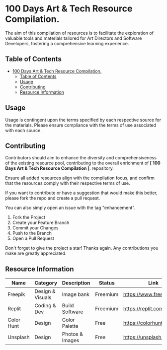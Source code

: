 # 100 Days Art & Tech Resource Compilation.

The aim of this compilation of resources is to facilitate the exploration of valuable tools and materials tailored for Art Directors and Software Developers, fostering a comprehensive learning experience.

## Table of Contents

- [100 Days Art \& Tech Resource Compilation.](#100-days-art--tech-resource-compilation)
  - [Table of Contents](#table-of-contents)
  - [Usage](#usage)
  - [Contributing](#contributing)
  - [Resource Information](#resource-information)

## Usage

Usage is contingent upon the terms specified by each respective source for the materials. Please ensure compliance with the terms of use associated with each source.

## Contributing

Contributors should aim to enhance the diversity and comprehensiveness of the existing resource pool, contributing to the overall enrichment of **[ 100 Days Art & Tech Resource Compilation ]**. repository.

Ensure all added resources align with the compilation focus, and confirm that the resources comply with their respective terms of use.

If you want to contribute or have a suggestion that would make this better, please fork the repo and create a pull request.

You can also simply open an issue with the tag "enhancement".

1. Fork the Project
2. Create your Feature Branch
3. Commit your Changes
4. Push to the Branch
5. Open a Pull Request

Don't forget to give the project a star! Thanks again. Any contributions you make are greatly appreciated.

## Resource Information

| Name       | Category         | Description     | Status   | Link                     |
| ---------- | ---------------- | --------------- | -------- | ------------------------ |
| Freepik    | Design & Visuals | Image bank      | Freemium | https://www.freepik.com/ |
| Replit     | Coding & Dev     | Build Software  | Freemium | https://replit.com/      |
| Color Hunt | Design           | Color Palette   | Free     | https://colorhunt.co     |
| Unsplash   | Design           | Photos & Images | Free     | https://unsplash.com     |

